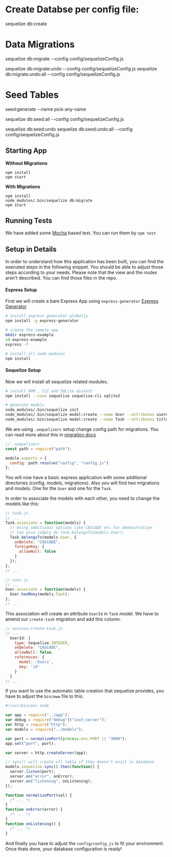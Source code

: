 # Create Databse per config file:

sequelize db:create

# Data Migrations

sequelize db:migrate --config config/sequelizeConfig.js

sequelize db:migrate:undo --config config/sequelizeConfig.js
sequelize db:migrate:undo:all --config config/sequelizeConfig.js

# Seed Tables

seed:generate --name pick-any-name

sequelize db:seed:all --config config/sequelizeConfig.js

sequelize db:seed:undo
sequelize db:seed:undo:all --config config/sequelizeConfig.js

## Starting App

**Without Migrations**

```
npm install
npm start
```

**With Migrations**

```
npm install
node_modules/.bin/sequelize db:migrate
npm start
```

## Running Tests

We have added some [Mocha](https://mochajs.org) based test. You can run them by `npm test`

## Setup in Details

In order to understand how this application has been built, you can find the
executed steps in the following snippet. You should be able to adjust those
steps according to your needs. Please note that the view and the routes aren't
described. You can find those files in the repo.

#### Express Setup

First we will create a bare Express App using `express-generator` [Express Generator](https://expressjs.com/en/starter/generator.html)

```bash
# install express generator globally
npm install -g express-generator

# create the sample app
mkdir express-example
cd express-example
express -f

# install all node modules
npm install
```

#### Sequelize Setup

Now we will install all sequelize related modules.

```bash
# install ORM , CLI and SQLite dialect
npm install --save sequelize sequelize-cli sqlite3

# generate models
node_modules/.bin/sequelize init
node_modules/.bin/sequelize model:create --name User --attributes username:string
node_modules/.bin/sequelize model:create --name Task --attributes title:string
```

We are using `.sequelizerc` setup change config path for migrations. You can read more about this in [migration docs](http://docs.sequelizejs.com/manual/tutorial/migrations.html#the-sequelizerc-file)

```js
// .sequelizerc
const path = require("path");

module.exports = {
  config: path.resolve("config", "config.js")
};
```

You will now have a basic express application with some additional directories
(config, models, migrations). Also you will find two migrations and models.
One for the `User` and one for the `Task`.

In order to associate the models with each other, you need to change the models
like this:

```js
// task.js
// ...
Task.associate = function(models) {
  // Using additional options like CASCADE etc for demonstration
  // Can also simply do Task.belongsTo(models.User);
  Task.belongsTo(models.User, {
    onDelete: "CASCADE",
    foreignKey: {
      allowNull: false
    }
  });
};
// ...
```

```js
// user.js
// ...
User.associate = function(models) {
  User.hasMany(models.Task);
};
// ...
```

This association will create an attribute `UserId` in `Task` model. We have to amend our `create-task` migration and add this column.

```js
// xxxxxxx-create-task.js
// ...
  UserId: {
    type: Sequelize.INTEGER,
    onDelete: "CASCADE",
    allowNull: false,
    references: {
      model: 'Users',
      key: 'id'
    }
  }
// ...
```

If you want to use the automatic table creation that sequelize provides,
you have to adjust the `bin/www` file to this:

```js
#!/usr/bin/env node

var app = require("../app");
var debug = require("debug")("init:server");
var http = require("http");
var models = require("../models");

var port = normalizePort(process.env.PORT || "3000");
app.set("port", port);

var server = http.createServer(app);

// sync() will create all table if they doesn't exist in database
models.sequelize.sync().then(function() {
  server.listen(port);
  server.on("error", onError);
  server.on("listening", onListening);
});

function normalizePort(val) {
  /* ... */
}
function onError(error) {
  /* ... */
}
function onListening() {
  /* ... */
}
```

And finally you have to adjust the `config/config.js` to fit your environment.
Once thats done, your database configuration is ready!
